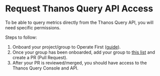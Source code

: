 # Request Thanos Query API Access

To be able to query metrics directly from the Thanos Query API, you will need specific permissions.

Steps to follow:
1. Onboard your project/group to Operate First ([guide](https://github.com/operate-first/hitchhikers-guide/blob/main/pages/onboarding_project.ipynb)).
2. Once your group has been onboarded, add your group to [this list](https://github.com/operate-first/apps/blob/master/observatorium/overlays/moc/smaug/thanos/rolebindings/opf-observatorium-view.yaml#L10) and create a PR (Pull Request).
3. After your PR is reviewed/merged, you should have access to the Thanos Query Console and API.
